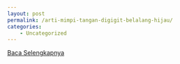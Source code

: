 ```yaml
---
layout: post
permalink: /arti-mimpi-tangan-digigit-belalang-hijau/
categories:
    - Uncategorized
---
```


[Baca Selengkapnya](/07)